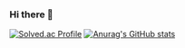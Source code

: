 ### Hi there 👋

[![Solved.ac Profile](http://mazassumnida.wtf/api/v2/generate_badge?boj=cdnnnl)](https://solved.ac/cdnnnl/)
[![Anurag's GitHub stats](https://github-readme-stats.vercel.app/api?username=hyosin-Jang&show_icons=true&theme=radical)](https://github.com/anuraghazra/github-readme-stats)

<!--
**hyosin-Jang/hyosin-Jang** is a ✨ _special_ ✨ repository because its `README.md` (this file) appears on your GitHub profile.

Here are some ideas to get you started:

- 🔭 I’m currently working on ...
- 🌱 I’m currently learning ...
- 👯 I’m looking to collaborate on ...
- 🤔 I’m looking for help with ...
- 💬 Ask me about ...
- 📫 How to reach me: ...
- 😄 Pronouns: ...
- ⚡ Fun fact: ...
-->
